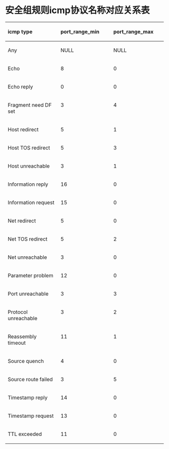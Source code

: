 # 安全组规则icmp协议名称对应关系表<a name="ZH-CN_TOPIC_0201534233"></a>

<a name="table18596620185153"></a>
<table><thead align="left"><tr id="row18636828185153"><th class="cellrowborder" valign="top" width="33.33333333333333%" id="mcps1.1.4.1.1"><p id="p33188071185153"><a name="p33188071185153"></a><a name="p33188071185153"></a><strong id="b8388901185743"><a name="b8388901185743"></a><a name="b8388901185743"></a>icmp type</strong></p>
</th>
<th class="cellrowborder" valign="top" width="33.33333333333333%" id="mcps1.1.4.1.2"><p id="p3879235185153"><a name="p3879235185153"></a><a name="p3879235185153"></a><strong id="b8412393185743"><a name="b8412393185743"></a><a name="b8412393185743"></a>port_range_min</strong></p>
</th>
<th class="cellrowborder" valign="top" width="33.33333333333333%" id="mcps1.1.4.1.3"><p id="p45782615185153"><a name="p45782615185153"></a><a name="p45782615185153"></a><strong id="b10315196185743"><a name="b10315196185743"></a><a name="b10315196185743"></a>port_range_max</strong></p>
</th>
</tr>
</thead>
<tbody><tr id="row9390358185153"><td class="cellrowborder" valign="top" width="33.33333333333333%" headers="mcps1.1.4.1.1 "><p id="p22421554185153"><a name="p22421554185153"></a><a name="p22421554185153"></a>Any</p>
</td>
<td class="cellrowborder" valign="top" width="33.33333333333333%" headers="mcps1.1.4.1.2 "><p id="p4206619185153"><a name="p4206619185153"></a><a name="p4206619185153"></a>NULL</p>
</td>
<td class="cellrowborder" valign="top" width="33.33333333333333%" headers="mcps1.1.4.1.3 "><p id="p5191864185153"><a name="p5191864185153"></a><a name="p5191864185153"></a>NULL</p>
</td>
</tr>
<tr id="row46726782185153"><td class="cellrowborder" valign="top" width="33.33333333333333%" headers="mcps1.1.4.1.1 "><p id="p26772997185153"><a name="p26772997185153"></a><a name="p26772997185153"></a>Echo</p>
</td>
<td class="cellrowborder" valign="top" width="33.33333333333333%" headers="mcps1.1.4.1.2 "><p id="p21129140185153"><a name="p21129140185153"></a><a name="p21129140185153"></a>8</p>
</td>
<td class="cellrowborder" valign="top" width="33.33333333333333%" headers="mcps1.1.4.1.3 "><p id="p33738804185153"><a name="p33738804185153"></a><a name="p33738804185153"></a>0</p>
</td>
</tr>
<tr id="row35213786185153"><td class="cellrowborder" valign="top" width="33.33333333333333%" headers="mcps1.1.4.1.1 "><p id="p33744406185153"><a name="p33744406185153"></a><a name="p33744406185153"></a>Echo reply</p>
</td>
<td class="cellrowborder" valign="top" width="33.33333333333333%" headers="mcps1.1.4.1.2 "><p id="p48942326185153"><a name="p48942326185153"></a><a name="p48942326185153"></a>0</p>
</td>
<td class="cellrowborder" valign="top" width="33.33333333333333%" headers="mcps1.1.4.1.3 "><p id="p4905442185153"><a name="p4905442185153"></a><a name="p4905442185153"></a>0</p>
</td>
</tr>
<tr id="row44148985185153"><td class="cellrowborder" valign="top" width="33.33333333333333%" headers="mcps1.1.4.1.1 "><p id="p19298019185153"><a name="p19298019185153"></a><a name="p19298019185153"></a>Fragment need DF set</p>
</td>
<td class="cellrowborder" valign="top" width="33.33333333333333%" headers="mcps1.1.4.1.2 "><p id="p19635726185153"><a name="p19635726185153"></a><a name="p19635726185153"></a>3</p>
</td>
<td class="cellrowborder" valign="top" width="33.33333333333333%" headers="mcps1.1.4.1.3 "><p id="p46989986185153"><a name="p46989986185153"></a><a name="p46989986185153"></a>4</p>
</td>
</tr>
<tr id="row20256690185153"><td class="cellrowborder" valign="top" width="33.33333333333333%" headers="mcps1.1.4.1.1 "><p id="p30179189185153"><a name="p30179189185153"></a><a name="p30179189185153"></a>Host redirect</p>
</td>
<td class="cellrowborder" valign="top" width="33.33333333333333%" headers="mcps1.1.4.1.2 "><p id="p28595253185153"><a name="p28595253185153"></a><a name="p28595253185153"></a>5</p>
</td>
<td class="cellrowborder" valign="top" width="33.33333333333333%" headers="mcps1.1.4.1.3 "><p id="p34514137185153"><a name="p34514137185153"></a><a name="p34514137185153"></a>1</p>
</td>
</tr>
<tr id="row42191780185153"><td class="cellrowborder" valign="top" width="33.33333333333333%" headers="mcps1.1.4.1.1 "><p id="p62091034185153"><a name="p62091034185153"></a><a name="p62091034185153"></a>Host TOS redirect</p>
</td>
<td class="cellrowborder" valign="top" width="33.33333333333333%" headers="mcps1.1.4.1.2 "><p id="p63317864185153"><a name="p63317864185153"></a><a name="p63317864185153"></a>5</p>
</td>
<td class="cellrowborder" valign="top" width="33.33333333333333%" headers="mcps1.1.4.1.3 "><p id="p28473399185153"><a name="p28473399185153"></a><a name="p28473399185153"></a>3</p>
</td>
</tr>
<tr id="row54934007185153"><td class="cellrowborder" valign="top" width="33.33333333333333%" headers="mcps1.1.4.1.1 "><p id="p20469545185153"><a name="p20469545185153"></a><a name="p20469545185153"></a>Host unreachable</p>
</td>
<td class="cellrowborder" valign="top" width="33.33333333333333%" headers="mcps1.1.4.1.2 "><p id="p47420464185153"><a name="p47420464185153"></a><a name="p47420464185153"></a>3</p>
</td>
<td class="cellrowborder" valign="top" width="33.33333333333333%" headers="mcps1.1.4.1.3 "><p id="p15852404185153"><a name="p15852404185153"></a><a name="p15852404185153"></a>1</p>
</td>
</tr>
<tr id="row8453912185153"><td class="cellrowborder" valign="top" width="33.33333333333333%" headers="mcps1.1.4.1.1 "><p id="p13678273185153"><a name="p13678273185153"></a><a name="p13678273185153"></a>Information reply</p>
</td>
<td class="cellrowborder" valign="top" width="33.33333333333333%" headers="mcps1.1.4.1.2 "><p id="p34198363185153"><a name="p34198363185153"></a><a name="p34198363185153"></a>16</p>
</td>
<td class="cellrowborder" valign="top" width="33.33333333333333%" headers="mcps1.1.4.1.3 "><p id="p18604046185153"><a name="p18604046185153"></a><a name="p18604046185153"></a>0</p>
</td>
</tr>
<tr id="row33218688185153"><td class="cellrowborder" valign="top" width="33.33333333333333%" headers="mcps1.1.4.1.1 "><p id="p6359178185153"><a name="p6359178185153"></a><a name="p6359178185153"></a>Information request</p>
</td>
<td class="cellrowborder" valign="top" width="33.33333333333333%" headers="mcps1.1.4.1.2 "><p id="p45331392185153"><a name="p45331392185153"></a><a name="p45331392185153"></a>15</p>
</td>
<td class="cellrowborder" valign="top" width="33.33333333333333%" headers="mcps1.1.4.1.3 "><p id="p47964172185153"><a name="p47964172185153"></a><a name="p47964172185153"></a>0</p>
</td>
</tr>
<tr id="row29024364185153"><td class="cellrowborder" valign="top" width="33.33333333333333%" headers="mcps1.1.4.1.1 "><p id="p2163313185153"><a name="p2163313185153"></a><a name="p2163313185153"></a>Net redirect</p>
</td>
<td class="cellrowborder" valign="top" width="33.33333333333333%" headers="mcps1.1.4.1.2 "><p id="p41010687185153"><a name="p41010687185153"></a><a name="p41010687185153"></a>5</p>
</td>
<td class="cellrowborder" valign="top" width="33.33333333333333%" headers="mcps1.1.4.1.3 "><p id="p33531325185153"><a name="p33531325185153"></a><a name="p33531325185153"></a>0</p>
</td>
</tr>
<tr id="row33346469185153"><td class="cellrowborder" valign="top" width="33.33333333333333%" headers="mcps1.1.4.1.1 "><p id="p16709487185153"><a name="p16709487185153"></a><a name="p16709487185153"></a>Net TOS redirect</p>
</td>
<td class="cellrowborder" valign="top" width="33.33333333333333%" headers="mcps1.1.4.1.2 "><p id="p11291197185153"><a name="p11291197185153"></a><a name="p11291197185153"></a>5</p>
</td>
<td class="cellrowborder" valign="top" width="33.33333333333333%" headers="mcps1.1.4.1.3 "><p id="p42171768185153"><a name="p42171768185153"></a><a name="p42171768185153"></a>2</p>
</td>
</tr>
<tr id="row44001593185153"><td class="cellrowborder" valign="top" width="33.33333333333333%" headers="mcps1.1.4.1.1 "><p id="p7359298185153"><a name="p7359298185153"></a><a name="p7359298185153"></a>Net unreachable</p>
</td>
<td class="cellrowborder" valign="top" width="33.33333333333333%" headers="mcps1.1.4.1.2 "><p id="p59232235185153"><a name="p59232235185153"></a><a name="p59232235185153"></a>3</p>
</td>
<td class="cellrowborder" valign="top" width="33.33333333333333%" headers="mcps1.1.4.1.3 "><p id="p33081692185153"><a name="p33081692185153"></a><a name="p33081692185153"></a>0</p>
</td>
</tr>
<tr id="row29299775185153"><td class="cellrowborder" valign="top" width="33.33333333333333%" headers="mcps1.1.4.1.1 "><p id="p24471600185153"><a name="p24471600185153"></a><a name="p24471600185153"></a>Parameter problem</p>
</td>
<td class="cellrowborder" valign="top" width="33.33333333333333%" headers="mcps1.1.4.1.2 "><p id="p36042622185153"><a name="p36042622185153"></a><a name="p36042622185153"></a>12</p>
</td>
<td class="cellrowborder" valign="top" width="33.33333333333333%" headers="mcps1.1.4.1.3 "><p id="p33771280185153"><a name="p33771280185153"></a><a name="p33771280185153"></a>0</p>
</td>
</tr>
<tr id="row35506071185153"><td class="cellrowborder" valign="top" width="33.33333333333333%" headers="mcps1.1.4.1.1 "><p id="p57419466185153"><a name="p57419466185153"></a><a name="p57419466185153"></a>Port unreachable</p>
</td>
<td class="cellrowborder" valign="top" width="33.33333333333333%" headers="mcps1.1.4.1.2 "><p id="p20465207185153"><a name="p20465207185153"></a><a name="p20465207185153"></a>3</p>
</td>
<td class="cellrowborder" valign="top" width="33.33333333333333%" headers="mcps1.1.4.1.3 "><p id="p47069060185153"><a name="p47069060185153"></a><a name="p47069060185153"></a>3</p>
</td>
</tr>
<tr id="row20968358185153"><td class="cellrowborder" valign="top" width="33.33333333333333%" headers="mcps1.1.4.1.1 "><p id="p20715431185153"><a name="p20715431185153"></a><a name="p20715431185153"></a>Protocol unreachable</p>
</td>
<td class="cellrowborder" valign="top" width="33.33333333333333%" headers="mcps1.1.4.1.2 "><p id="p228316185153"><a name="p228316185153"></a><a name="p228316185153"></a>3</p>
</td>
<td class="cellrowborder" valign="top" width="33.33333333333333%" headers="mcps1.1.4.1.3 "><p id="p18493613185153"><a name="p18493613185153"></a><a name="p18493613185153"></a>2</p>
</td>
</tr>
<tr id="row32224796185153"><td class="cellrowborder" valign="top" width="33.33333333333333%" headers="mcps1.1.4.1.1 "><p id="p60071716185153"><a name="p60071716185153"></a><a name="p60071716185153"></a>Reassembly timeout</p>
</td>
<td class="cellrowborder" valign="top" width="33.33333333333333%" headers="mcps1.1.4.1.2 "><p id="p33970812185153"><a name="p33970812185153"></a><a name="p33970812185153"></a>11</p>
</td>
<td class="cellrowborder" valign="top" width="33.33333333333333%" headers="mcps1.1.4.1.3 "><p id="p172364185153"><a name="p172364185153"></a><a name="p172364185153"></a>1</p>
</td>
</tr>
<tr id="row1551281185153"><td class="cellrowborder" valign="top" width="33.33333333333333%" headers="mcps1.1.4.1.1 "><p id="p58544937185153"><a name="p58544937185153"></a><a name="p58544937185153"></a>Source quench</p>
</td>
<td class="cellrowborder" valign="top" width="33.33333333333333%" headers="mcps1.1.4.1.2 "><p id="p44519470185153"><a name="p44519470185153"></a><a name="p44519470185153"></a>4</p>
</td>
<td class="cellrowborder" valign="top" width="33.33333333333333%" headers="mcps1.1.4.1.3 "><p id="p49307303185153"><a name="p49307303185153"></a><a name="p49307303185153"></a>0</p>
</td>
</tr>
<tr id="row41112547185153"><td class="cellrowborder" valign="top" width="33.33333333333333%" headers="mcps1.1.4.1.1 "><p id="p41781990185153"><a name="p41781990185153"></a><a name="p41781990185153"></a>Source route failed</p>
</td>
<td class="cellrowborder" valign="top" width="33.33333333333333%" headers="mcps1.1.4.1.2 "><p id="p28898001185153"><a name="p28898001185153"></a><a name="p28898001185153"></a>3</p>
</td>
<td class="cellrowborder" valign="top" width="33.33333333333333%" headers="mcps1.1.4.1.3 "><p id="p59036749185153"><a name="p59036749185153"></a><a name="p59036749185153"></a>5</p>
</td>
</tr>
<tr id="row61568697185153"><td class="cellrowborder" valign="top" width="33.33333333333333%" headers="mcps1.1.4.1.1 "><p id="p21008528185153"><a name="p21008528185153"></a><a name="p21008528185153"></a>Timestamp reply</p>
</td>
<td class="cellrowborder" valign="top" width="33.33333333333333%" headers="mcps1.1.4.1.2 "><p id="p23969228185153"><a name="p23969228185153"></a><a name="p23969228185153"></a>14</p>
</td>
<td class="cellrowborder" valign="top" width="33.33333333333333%" headers="mcps1.1.4.1.3 "><p id="p62459349185153"><a name="p62459349185153"></a><a name="p62459349185153"></a>0</p>
</td>
</tr>
<tr id="row25263234185153"><td class="cellrowborder" valign="top" width="33.33333333333333%" headers="mcps1.1.4.1.1 "><p id="p33056040185153"><a name="p33056040185153"></a><a name="p33056040185153"></a>Timestamp request</p>
</td>
<td class="cellrowborder" valign="top" width="33.33333333333333%" headers="mcps1.1.4.1.2 "><p id="p60293583185153"><a name="p60293583185153"></a><a name="p60293583185153"></a>13</p>
</td>
<td class="cellrowborder" valign="top" width="33.33333333333333%" headers="mcps1.1.4.1.3 "><p id="p51942046185153"><a name="p51942046185153"></a><a name="p51942046185153"></a>0</p>
</td>
</tr>
<tr id="row64825237185153"><td class="cellrowborder" valign="top" width="33.33333333333333%" headers="mcps1.1.4.1.1 "><p id="p16352820185153"><a name="p16352820185153"></a><a name="p16352820185153"></a>TTL exceeded</p>
</td>
<td class="cellrowborder" valign="top" width="33.33333333333333%" headers="mcps1.1.4.1.2 "><p id="p49510032185153"><a name="p49510032185153"></a><a name="p49510032185153"></a>11</p>
</td>
<td class="cellrowborder" valign="top" width="33.33333333333333%" headers="mcps1.1.4.1.3 "><p id="p50889616185153"><a name="p50889616185153"></a><a name="p50889616185153"></a>0</p>
</td>
</tr>
</tbody>
</table>


